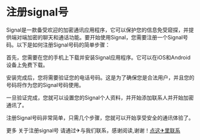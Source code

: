 # 注册signal号

Signal是一款备受欢迎的加密通讯应用程序，它可以保护您的信息免受窥探，并提供端对端加密的聊天和通话功能。要开始使用Signal，您需要注册一个Signal号码。以下是如何注册Signal号码的简单步骤：

首先，您需要在您的手机上下载并安装Signal应用程序。它可以在iOS和Android设备上免费下载。

安装完成后，您将需要验证您的电话号码。这是为了确保您是合法用户，并且您的号码将作为您的Signal号码使用。

一旦验证完成，您就可以设置您的Signal个人资料，并开始添加联系人并开始加密通讯了。

注册Signal号码非常简单，只需几个步骤，您就可以开始享受安全的通讯体验了。

更多 关于注册signal号 请通过✈与我们联系，感谢阅读,谢谢！[点这✈里联系](https://w.k02.cc)